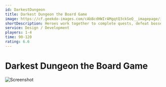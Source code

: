 ```yaml
---
id: DarkestDungeon
title: Darkest Dungeon the Board Game
image: https://cf.geekdo-images.com/cAbBcdHWIrAMgqtQ3ckSeQ__imagepage/img/qhnoF6XGAPf65BPtLqqudcGHMgg=/fit-in/900x600/filters:no_upscale():strip_icc()/pic7476829.jpg
shortDescription: Heroes work together to complete quests, defeat bosses and enter the Darkest Dungeon.
service: Design / Development
players: 1-4
time: 90-120
rating: 6.6
---
```


# Darkest Dungeon the Board Game  

![Screenshot](https://cf.geekdo-images.com/cAbBcdHWIrAMgqtQ3ckSeQ__imagepage/img/qhnoF6XGAPf65BPtLqqudcGHMgg=/fit-in/900x600/filters:no_upscale():strip_icc()/pic7476829.jpg)